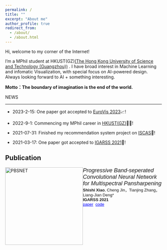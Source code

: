 ```yaml
---
permalink: /
title: ""
excerpt: "About me"
author_profile: true
redirect_from: 
  - /about/
  - /about.html
---
```




  

Hi, welcome to my corner of the Internet!

  

I’m a MPhil student at HKUST(GZ)[(The Hong Kong University of Science and Technology (Guangzhou))](https://hkust-gz.edu.cn/) . I have broad interest in Machine Learning and infomatic Visualization, with special focus on AI-powered design. Always looking forward to AI + something interesting.

  

**Motto：The boundary of imagination is the end of the world.**

  
  
  

NEWS

------
- 2023-2-15: One paper got accepted to [EuroVis 2023](https://www.eurovis.org/)📈!

- 2022-9-1: Commencing my MPhil career in [HKUST(GZ)](https://hkust-gz.edu.cn/)👩‍💻!

- 2021-07-31: Finished my recommendation system project on [ISCAS](https://summer.iscas.ac.cn/)🦄!

- 2021-03-17: One paper got accepted to [IGARSS 2021](https://igarss2021.com/)👻!

  
  
  

## Publication

  <!-- <img  src="https://github.com/SerendipitysX/serendipitysX.github.io/tree/master/images/Eurovis_WYTIWYR_2023.png"  alt="WYTIWYR"  width="250px"  style="float: left">  <em><font  size="4"  face="Arial">WYTIWYR: A User Intent-Aware Framework with Multi-modal Inputs for Visualization Retrieval</font></em>
<font  size="2"  face="Arial"><strong>Shishi Xiao</strong>, Yihan Hou, Cheng Jin , Wei Zeng*<br>  <strong>EuroVis 2023</strong> <br>  <a  href="https://arxiv.org/abs/2304.06991"  style="color: blue">paper</a>  &nbsp;<a  href="https://github.com/SerendipitysX/WYTIWYR"  style="color: blue">code</a><br>  </font> -->


<img  src="https://chengjin-git.github.io/assets/images/IGARSS_PBSN_schematic.png"  alt="PBSNET"  width="250px"  style="float: left">  <em><font  size="4"  face="Arial">Progressive Band-seperated Convolutional Neural Network for Multispectral Pansharpening</font></em>
<font  size="2"  face="Arial"><strong>Shishi Xiao</strong>, Cheng Jin，Tianjing Zhang，Liang-Jian Deng*<br>  <strong>IGARSS 2021</strong> <br>  <a  href="https://github.com/SerendipitysX/serendipitysX.github.io/blob/master/files/IGARSS2021_PBSNet.pdf"  style="color: blue">paper</a>  &nbsp;<a  href="https://github.com/SerendipitysX/PBSNet"  style="color: blue">code</a><br>  </font>

  

​